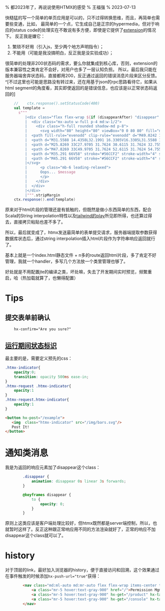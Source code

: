 % 都2023年了，再说说使用HTMX的感受
% 王福强
% 2023-07-13

快糙猛的写一个简单的单页应用是可以的，只不过得转换思维，而且，再简单也需要些变通，比如， 最简单的一个点，它生成自己是正宗的hypermedia，但对于响应的status code的处理实在不敢说有多方便，即使是它提供了[extension](https://htmx.org/extensions/response-targets/)的情况下。 反正我是嫌它：

1. 繁琐不好用（引入js，至少两个地方声明指令）；
2. 不能用（可能是我没搞明白，反正我是没实验成功）；

很简单的处理非200状态码的需求，要么你就集成到核心库，否则，extension的版本兼容性之类肯定不会好，对用户也多了一层认知负担。 所以，最后我只能在服务器端舍弃状态码，直接都用200，反正通过返回的错误消息片段来区分反馈。^[不过这里也可能是思路没有转过来，还在用基于json的rpc思路看待它，如果从html segment的角度看，其实即使返回的是错误信息，也应该是以正常状态码返回的]


```scala
    //    ctx.response().setStatusCode(400)
    val template =
      s"""
         |<div class="flex flex-wrap ${if (disappearAfter) "disappear" else ""}">
         |  <div class="mx-auto w-full p-4 md:w-1/2">
         |    <div class="h-full rounded shadow-md p-8">
         |      <svg width="80" height="80" viewBox="0 0 80 80" fill="none" xmlns="http://www.w3.org/2000/svg">
         |  <path fill-rule="evenodd" clip-rule="evenodd" d="M49.0242 14.4358C43.3597 12.5214 37.2232 12.5214 31.5588 14.4358L30.5226 14.786C25.2023 16.5841 20.6721 20.1749 17.7068 24.944L17.5034 25.2712C14.4253 30.2217 13.3205 36.1484 14.408 41.8755C15.4616 47.4241 18.4999 52.399 22.955 55.8702L23.72 56.4662C24.5986 57.1508 25.0473 58.2719 24.784 59.3541L24.5935 60.1374C24.3954 60.9518 24.4167 61.8042 24.6553 62.6078C25.2527 64.62 27.102 66 29.201 66H35.2624H45.3196H51.3893C53.4834 66 55.3284 64.6233 55.9244 62.6158C56.1644 61.8073 56.184 60.9493 55.981 60.1306L55.7953 59.3821C55.5247 58.2907 55.9759 57.1573 56.8629 56.4662L57.628 55.8702C62.083 52.399 65.1213 47.4241 66.1749 41.8755C67.2624 36.1484 66.1576 30.2217 63.0795 25.2712L62.8761 24.944C59.9108 20.1749 55.3806 16.5841 50.0604 14.786L49.0242 14.4358Z" fill="#9B51E0" />
         |  <path d="M31.5588 14.4358L32.1991 16.3305V16.3305L31.5588 14.4358ZM49.0242 14.4358L48.3838 16.3305L48.3838 16.3305L49.0242 14.4358ZM30.5226 14.786L29.8822 12.8913L29.8822 12.8913L30.5226 14.786ZM17.7068 24.944L16.0083 23.888L17.7068 24.944ZM17.5034 25.2712L19.2019 26.3272L17.5034 25.2712ZM14.408 41.8755L16.3729 41.5024L14.408 41.8755ZM22.955 55.8702L24.1842 54.2925L24.1842 54.2925L22.955 55.8702ZM24.5935 60.1374L26.5368 60.6101L24.5935 60.1374ZM24.6553 62.6078L22.738 63.177L24.6553 62.6078ZM55.9244 62.6158L54.0071 62.0465L55.9244 62.6158ZM55.981 60.1306L57.9222 59.6493L55.981 60.1306ZM57.628 55.8702L58.8572 57.4478H58.8572L57.628 55.8702ZM66.1749 41.8755L64.21 41.5024L66.1749 41.8755ZM63.0795 25.2712L61.381 26.3272L61.3811 26.3272L63.0795 25.2712ZM62.8761 24.944L64.5746 23.888L64.5746 23.888L62.8761 24.944ZM50.0604 14.786L50.7007 12.8913L50.7007 12.8913L50.0604 14.786ZM55.7953 59.3821L53.8541 59.8635L55.7953 59.3821ZM24.784 59.3541L22.8407 58.8814L24.784 59.3541ZM32.1991 16.3305C37.4482 14.5565 43.1347 14.5565 48.3838 16.3305L49.6645 12.5411C43.5847 10.4863 36.9982 10.4863 30.9184 12.5411L32.1991 16.3305ZM31.1629 16.6807L32.1991 16.3305L30.9184 12.5411L29.8822 12.8913L31.1629 16.6807ZM19.4053 26.0001C22.1257 21.6247 26.2819 18.3304 31.1629 16.6807L29.8822 12.8913C24.1227 14.8379 19.2185 18.7251 16.0083 23.888L19.4053 26.0001ZM19.2019 26.3272L19.4053 26.0001L16.0083 23.888L15.8049 24.2151L19.2019 26.3272ZM16.3729 41.5024C15.379 36.2682 16.3887 30.8517 19.2019 26.3272L15.8049 24.2151C12.4619 29.5918 11.262 36.0286 12.4431 42.2486L16.3729 41.5024ZM24.1842 54.2925C20.1126 51.1201 17.3358 46.5734 16.3729 41.5024L12.4431 42.2486C13.5874 48.2747 16.8873 53.6778 21.7257 57.4478L24.1842 54.2925ZM24.9492 54.8886L24.1842 54.2925L21.7257 57.4478L22.4908 58.0439L24.9492 54.8886ZM22.8407 58.8814L22.6502 59.6647L26.5368 60.6101L26.7274 59.8268L22.8407 58.8814ZM22.6502 59.6647C22.3685 60.8226 22.3988 62.0346 22.738 63.177L26.5726 62.0385C26.4346 61.5739 26.4223 61.081 26.5368 60.6101L22.6502 59.6647ZM22.738 63.177C23.5874 66.0379 26.2167 68 29.201 68V64C27.9873 64 26.918 63.202 26.5726 62.0385L22.738 63.177ZM29.201 68H35.2624V64H29.201V68ZM35.2624 68H45.3196V64H35.2624V68ZM45.3196 68H51.3893V64H45.3196V68ZM51.3893 68C54.3688 68 56.9936 66.0412 57.8417 63.185L54.0071 62.0465C53.6631 63.2053 52.5981 64 51.3893 64V68ZM57.8417 63.185C58.1832 62.0347 58.211 60.8139 57.9222 59.6493L54.0398 60.612C54.1569 61.0846 54.1457 61.5798 54.0071 62.0465L57.8417 63.185ZM57.9222 59.6493L57.7365 58.9007L53.8541 59.8635L54.0398 60.612L57.9222 59.6493ZM56.3987 54.2925L55.6337 54.8886L58.0922 58.0439L58.8572 57.4478L56.3987 54.2925ZM64.21 41.5024C63.2471 46.5734 60.4703 51.1201 56.3987 54.2925L58.8572 57.4478C63.6957 53.6778 66.9955 48.2747 68.1398 42.2486L64.21 41.5024ZM61.3811 26.3272C64.1942 30.8517 65.2039 36.2682 64.21 41.5024L68.1398 42.2486C69.3209 36.0286 68.121 29.5918 64.778 24.2151L61.3811 26.3272ZM61.1777 26.0001L61.381 26.3272L64.778 24.2151L64.5746 23.888L61.1777 26.0001ZM49.42 16.6807C54.301 18.3304 58.4572 21.6247 61.1777 26.0001L64.5746 23.888C61.3645 18.7251 56.4602 14.8379 50.7007 12.8913L49.42 16.6807ZM48.3838 16.3305L49.42 16.6807L50.7007 12.8913L49.6645 12.5411L48.3838 16.3305ZM57.7365 58.9007C57.6755 58.6545 57.7619 58.3012 58.0922 58.0439L55.6337 54.8886C54.19 56.0135 53.3739 57.9269 53.8541 59.8635L57.7365 58.9007ZM22.4908 58.0439C22.8144 58.296 22.8991 58.6412 22.8407 58.8814L26.7274 59.8268C27.1954 57.9025 26.3828 56.0055 24.9492 54.8886L22.4908 58.0439Z" fill="#56CCF2" />
         |  <path d="M25.8269 33C27.9705 31.7624 30.6115 31.7624 32.7551 33C34.8987 34.2376 36.2192 36.5248 36.2192 39C36.2192 41.4752 34.8987 43.7624 32.7551 45C30.6115 46.2376 27.9705 46.2376 25.8269 45C23.6833 43.7624 22.3628 41.4752 22.3628 39C22.3628 36.5248 23.6833 34.2376 25.8269 33Z" fill="#56CCF2" />
         |  <path d="M47.8269 33C49.9705 31.7624 52.6115 31.7624 54.7551 33C56.8987 34.2376 58.2192 36.5248 58.2192 39C58.2192 41.4752 56.8987 43.7624 54.7551 45C52.6115 46.2376 49.9705 46.2376 47.8269 45C45.6833 43.7624 44.3628 41.4752 44.3628 39C44.3628 36.5248 45.6833 34.2376 47.8269 33Z" fill="#56CCF2" />
         |  <path d="M35.291 66V58" stroke="#56CCF2" stroke-width="4" stroke-linecap="round" stroke-linejoin="round" />
         |  <path d="M45.291 66V58" stroke="#56CCF2" stroke-width="4" stroke-linecap="round" stroke-linejoin="round" />
         |</svg>
         |      <p class="mb-6 leading-relaxed">
         |      Oops... $message
         |      </p>
         |    </div>
         |  </div>
         |</div>
         |""".stripMargin
    ctx.response().end(template)
```

原来对于html片段的管理还是有抵触的，但既然是做小东西简单的东西，配合Scala的String interpolation特性以及[tailwind的play](https://play.tailwindcss.com/)所见即所得，也还算过得去，直接拷贝粘贴也差不多了。

所以，最后就变成了，htmx发送最简单的表单提交请求，服务器端提取参数获得数据库状态后，通过string interpolation插入html片段作为字符串响应返回就行了。

基本上就是一个index.html静态文件 + n多的route返回html片段，多了肯定不好管理，我就一个handler，多写几个方法放一个类里管理也够了。

好处就是不用配置jte的编译之类，坏处嘛，失去了开发期间实时预览，频繁重启，哈（热加载就算了，也懒得配置）


# Tips

## 提交表单前确认


```
    hx-confirm="Are you sure?"
```

## [运行期间状态标识](https://htmx.org/docs/#indicators)

最主要的是，需要定义预先的css：

```css
.htmx-indicator{
    opacity:0;
    transition: opacity 500ms ease-in;
}
.htmx-request .htmx-indicator{
    opacity:1
}
.htmx-request.htmx-indicator{
    opacity:1
}
```


```html
<button hx-post="/example">
   <img  class="htmx-indicator" src="/img/bars.svg"/>
   Post It!
</button>
```


# 通知类消息

我是为返回的响应元素加了disappear这个class：

```css
        .disappear {
            animation: disappear 0s linear 3s forwards;
        }

        @keyframes disappear {
            to {
                opacity: 0;
            }
        }
```

原则上这类应该是客户端处理比较好，但htmx既然都是server端控制，所以，也就暂时这样了。反正这种跟正常响应用不同的方法渲染就好了，正常的响应不加disappear这个class就可以了。

# history

对于顶层的link，最好加入浏览器的history，便于直接访问和回溯，这个效果通过在事件触发的时候添加`hx-push-url="true"`获得：

```html
        <nav class="md:ml-auto md:mr-auto flex flex-wrap items-center text-base justify-center">
            <a class="mr-5 hover:text-gray-900" href="/">Permission Mgmt</a>
            <a class="mr-5 hover:text-gray-900" hx-get="/product" hx-target="#mainZone" hx-swap="outerHTML" hx-push-url="true">Product Mgmt</a>
            <a class="mr-5 hover:text-gray-900" hx-get="/console" hx-target="#mainZone" hx-swap="outerHTML" hx-push-url="true">SQL Console</a>
        </nav>
```


